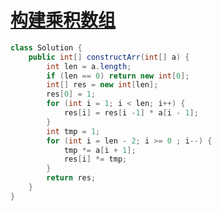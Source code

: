 # [构建乘积数组](https://leetcode-cn.com/problems/gou-jian-cheng-ji-shu-zu-lcof/)

```java
class Solution {
    public int[] constructArr(int[] a) {
        int len = a.length;
        if (len == 0) return new int[0];
        int[] res = new int[len];
        res[0] = 1;
        for (int i = 1; i < len; i++) {
            res[i] = res[i -1] * a[i - 1];
        }
        int tmp = 1;
        for (int i = len - 2; i >= 0 ; i--) {
            tmp *= a[i + 1];
            res[i] *= tmp;
        }
        return res;
    }
}
```

